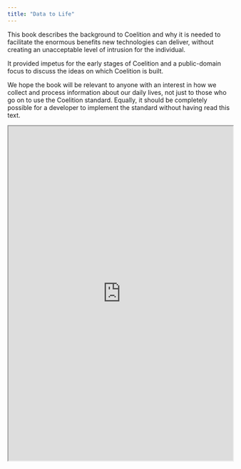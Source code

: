 ```yaml
---
title: "Data to Life"
---
```


This book describes the background to Coelition and why it is needed to facilitate the enormous benefits new technologies can deliver, without creating an unacceptable level of intrusion for the individual.

It provided impetus for the early stages of Coelition and a public-domain focus to discuss the ideas on which Coelition is built.

We hope the book will be relevant to anyone with an interest in how we collect and process information about our daily lives, not just to those who go on to use the Coelition standard.  Equally, it should be completely possible for a developer to implement the standard without having read this text.

<iframe height="750" width="100%" src="https://ewelton.github.io/ktest/wiki.html#Data%20to%20Life"></iframe>
